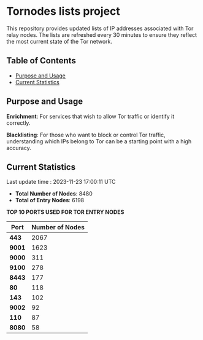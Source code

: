 # Tornodes lists project

This repository provides updated lists of IP addresses associated with Tor relay nodes. The lists are refreshed every 30 minutes to ensure they reflect the most current state of the Tor network.

## Table of Contents

- [Purpose and Usage](#purpose-and-usage)
- [Current Statistics](#current-statistics)


## Purpose and Usage

**Enrichment**: For services that wish to allow Tor traffic or identify it correctly.

**Blacklisting**: For those who want to block or control Tor traffic, understanding which IPs belong to Tor can be a starting point with a high accuracy.

## Current Statistics

Last update time : 2023-11-23 17:00:11 UTC

- **Total Number of Nodes**: 8480
- **Total of Entry Nodes**: 6198

**TOP 10 PORTS USED FOR TOR ENTRY NODES**

| **Port** | **Number of Nodes** |
|------|-----------------|
| **443**   | 2067  |
| **9001**   | 1623  |
| **9000**   | 311  |
| **9100**   | 278  |
| **8443**   | 177  |
| **80**   | 118  |
| **143**   | 102  |
| **9002**   | 92  |
| **110**   | 87  |
| **8080**   | 58  |

